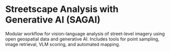 # Streetscape Analysis with Generative AI (SAGAI)
Modular workflow for vision-language analysis of street-level imagery using open geospatial data and generative AI. Includes tools for point sampling, image retrieval, VLM scoring, and automated mapping.
